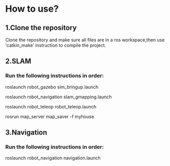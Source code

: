 # How to use?

## 1.Clone the repository

Clone the repository and make sure all files are in a ros workspace,then use 'catkin_make' instruction to compile the project.

## 2.SLAM

### Run the following instructions in order:

roslaunch robot_gazebo sim_bringup.launch

roslaunch robot_navigation slam_gmapping.launch

roslaunch robot_teleop robot_teleop.launch

rosrun map_server map_saver -f myhouse

## 3.Navigation

### Run the following instructions in order:

roslaunch robot_navigation navigation.launch
